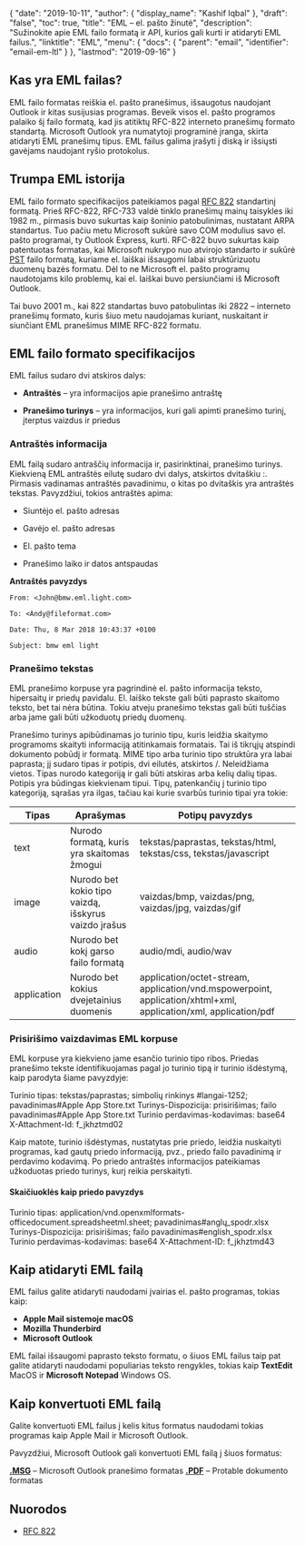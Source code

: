 {
  "date": "2019-10-11",
  "author": {
    "display_name": "Kashif Iqbal"
},
  "draft": "false",
  "toc": true,
  "title": "EML – el. pašto žinutė",
  "description": "Sužinokite apie EML failo formatą ir API, kurios gali kurti ir atidaryti EML failus.",
  "linktitle": "EML",
  "menu": {
    "docs": {
      "parent": "email",
      "identifier": "email-em-ltl"
}
},
  "lastmod": "2019-09-16"
}

## Kas yra EML failas?

EML failo formatas reiškia el. pašto pranešimus, išsaugotus naudojant Outlook ir kitas susijusias programas. Beveik visos el. pašto programos palaiko šį failo formatą, kad jis atitiktų RFC-822 interneto pranešimų formato standartą. Microsoft Outlook yra numatytoji programinė įranga, skirta atidaryti EML pranešimų tipus. EML failus galima įrašyti į diską ir išsiųsti gavėjams naudojant ryšio protokolus.

## Trumpa EML istorija

EML failo formato specifikacijos pateikiamos pagal [RFC 822](https://www.ietf.org/rfc/rfc0822.txt) standartinį formatą. Prieš RFC-822, RFC-733 valdė tinklo pranešimų mainų taisykles iki 1982 m., pirmasis buvo sukurtas kaip šoninio patobulinimas, nustatant ARPA standartus. Tuo pačiu metu Microsoft sukūrė savo COM modulius savo el. pašto programai, ty Outlook Express, kurti. RFC-822 buvo sukurtas kaip patentuotas formatas, kai Microsoft nukrypo nuo atvirojo standarto ir sukūrė [PST](/email/pst/) failo formatą, kuriame el. laiškai išsaugomi labai struktūrizuotu duomenų bazės formatu. Dėl to ne Microsoft el. pašto programų naudotojams kilo problemų, kai el. laiškai buvo persiunčiami iš Microsoft Outlook.

Tai buvo 2001 m., kai 822 standartas buvo patobulintas iki 2822 – interneto pranešimų formato, kuris šiuo metu naudojamas kuriant, nuskaitant ir siunčiant EML pranešimus MIME RFC-822 formatu.

## EML failo formato specifikacijos

EML failus sudaro dvi atskiros dalys:

* **Antraštės** – yra informacijos apie pranešimo antraštę

* **Pranešimo turinys** – yra informacijos, kuri gali apimti pranešimo turinį, įterptus vaizdus ir priedus


### Antraštės informacija ###

EML failą sudaro antraščių informacija ir, pasirinktinai, pranešimo turinys. Kiekvieną EML antraštės eilutę sudaro dvi dalys, atskirtos dvitaškiu :. Pirmasis vadinamas antraštės pavadinimu, o kitas po dvitaškis yra antraštės tekstas. Pavyzdžiui, tokios antraštės apima:

* Siuntėjo el. pašto adresas

* Gavėjo el. pašto adresas

* El. pašto tema

* Pranešimo laiko ir datos antspaudas


**Antraštės pavyzdys**

```
From: <John@bmw.eml.light.com>

To: <Andy@fileformat.com>

Date: Thu, 8 Mar 2018 10:43:37 +0100

Subject: bmw eml light
```

### Pranešimo tekstas ###

EML pranešimo korpuse yra pagrindinė el. pašto informacija teksto, hipersaitų ir priedų pavidalu. El. laiško tekste gali būti paprasto skaitomo teksto, bet tai nėra būtina. Tokiu atveju pranešimo tekstas gali būti tuščias arba jame gali būti užkoduotų priedų duomenų.

Pranešimo turinys apibūdinamas jo turinio tipu, kuris leidžia skaitymo programoms skaityti informaciją atitinkamais formatais. Tai iš tikrųjų atspindi dokumento pobūdį ir formatą. MIME tipo arba turinio tipo struktūra yra labai paprasta; jį sudaro tipas ir potipis, dvi eilutės, atskirtos /. Neleidžiama vietos. Tipas nurodo kategoriją ir gali būti atskiras arba kelių dalių tipas. Potipis yra būdingas kiekvienam tipui. Tipų, patenkančių į turinio tipo kategoriją, sąrašas yra ilgas, tačiau kai kurie svarbūs turinio tipai yra tokie:


|**Tipas**|**Aprašymas**|**Potipų pavyzdys**
---|---|---|
|text|Nurodo formatą, kuris yra skaitomas žmogui|tekstas/paprastas, tekstas/html, tekstas/css, tekstas/javascript
|image|Nurodo bet kokio tipo vaizdą, išskyrus vaizdo įrašus|vaizdas/bmp, vaizdas/png, vaizdas/jpg, vaizdas/gif
|audio|Nurodo bet kokį garso failo formatą|audio/mdi, audio/wav
|application|Nurodo bet kokius dvejetainius duomenis|application/octet-stream, application/vnd.mspowerpoint, application/xhtml+xml, application/xml, application/pdf

### Prisirišimo vaizdavimas EML korpuse

EML korpuse yra kiekvieno jame esančio turinio tipo ribos. Priedas pranešimo tekste identifikuojamas pagal jo turinio tipą ir turinio išdėstymą, kaip parodyta šiame pavyzdyje:

Turinio tipas: tekstas/paprastas; simbolių rinkinys #langai-1252; pavadinimas#Apple App Store.txt
Turinys-Dispozicija: prisirišimas; failo pavadinimas#Apple App Store.txt
Turinio perdavimas-kodavimas: base64
X-Attachment-Id: f_jkhztmd02

Kaip matote, turinio išdėstymas, nustatytas prie priedo, leidžia nuskaityti programas, kad gautų priedo informaciją, pvz., priedo failo pavadinimą ir perdavimo kodavimą. Po priedo antraštės informacijos pateikiamas užkoduotas priedo turinys, kurį reikia perskaityti.

#### Skaičiuoklės kaip priedo pavyzdys

Turinio tipas: application/vnd.openxmlformats-officedocument.spreadsheetml.sheet; pavadinimas#anglų_spodr.xlsx
Turinys-Dispozicija: prisirišimas; failo pavadinimas#english_spodr.xlsx
Turinio perdavimas-kodavimas: base64
X-Attachment-ID: f_jkhztmd43

## Kaip atidaryti EML failą

EML failus galite atidaryti naudodami įvairias el. pašto programas, tokias kaip:

 * **Apple Mail sistemoje macOS**
 * **Mozilla Thunderbird**
 * **Microsoft Outlook**

EML failai išsaugomi paprasto teksto formatu, o šiuos EML failus taip pat galite atidaryti naudodami populiarias teksto rengykles, tokias kaip **TextEdit** MacOS ir **Microsoft Notepad** Windows OS.

## Kaip konvertuoti EML failą

Galite konvertuoti EML failus į kelis kitus formatus naudodami tokias programas kaip Apple Mail ir Microsoft Outlook.

Pavyzdžiui, Microsoft Outlook gali konvertuoti EML failą į šiuos formatus:

**[.MSG](/eml/msg/)** – Microsoft Outlook pranešimo formatas
**[.PDF](/pdf/)** – Protable dokumento formatas

## Nuorodos

* [RFC 822](https://www.ietf.org/rfc/rfc0822.txt)


